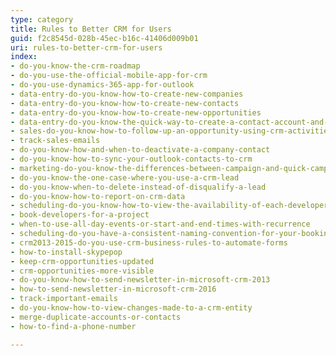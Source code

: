 ```yaml
---
type: category
title: Rules to Better CRM for Users
guid: f2c8545d-028b-45ec-b16c-41406d009b01
uri: rules-to-better-crm-for-users
index:
- do-you-know-the-crm-roadmap
- do-you-use-the-official-mobile-app-for-crm
- do-you-use-dynamics-365-app-for-outlook
- data-entry-do-you-know-how-to-create-new-companies
- data-entry-do-you-know-how-to-create-new-contacts
- data-entry-do-you-know-how-to-create-new-opportunities
- data-entry-do-you-know-the-quick-way-to-create-a-contact-account-and-opportunity-in-1-go
- sales-do-you-know-how-to-follow-up-an-opportunity-using-crm-activities
- track-sales-emails
- do-you-know-how-and-when-to-deactivate-a-company-contact
- do-you-know-how-to-sync-your-outlook-contacts-to-crm
- marketing-do-you-know-the-differences-between-campaign-and-quick-campaign-in-crm-2013
- do-you-know-the-one-case-where-you-use-a-crm-lead
- do-you-know-when-to-delete-instead-of-disqualify-a-lead
- do-you-know-how-to-report-on-crm-data
- scheduling-do-you-know-how-to-view-the-availability-of-each-developer-resource-scheduling
- book-developers-for-a-project
- when-to-use-all-day-events-or-start-and-end-times-with-recurrence
- scheduling-do-you-have-a-consistent-naming-convention-for-your-bookings
- crm2013-2015-do-you-use-crm-business-rules-to-automate-forms
- how-to-install-skypepop
- keep-crm-opportunities-updated
- crm-opportunities-more-visible
- do-you-know-how-to-send-newsletter-in-microsoft-crm-2013
- how-to-send-newsletter-in-microsoft-crm-2016
- track-important-emails
- do-you-know-how-to-view-changes-made-to-a-crm-entity
- merge-duplicate-accounts-or-contacts
- how-to-find-a-phone-number

---
```



